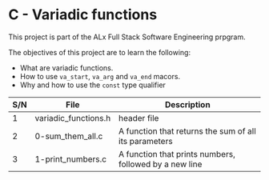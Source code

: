 # C - Variadic functions

This project is part of the ALx Full Stack Software Engineering prpgram.

The objectives of this project are to learn the following:
- What are variadic functions.
- How to use `va_start`, `va_arg` and `va_end` macors.
- Why and how to use the `const` type qualifier

| S/N | File | Description |
| --- | ---- | ----------- |
| 1 | variadic_functions.h | header file |
| 2 | 0-sum_them_all.c | A function that returns the sum of all its parameters |
| 3 | 1-print_numbers.c | A function that prints numbers, followed by a new line |

